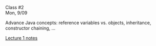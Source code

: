<div class="lecture1">

<div class="column_date">
<p markdown="block">

Class #2 <br>
Mon, 9/09

</p>
</div>
<div class="column_materials">
<p markdown="block">

Advance Java concepts: reference variables vs. objects,
inheritance,  constructor chaining, ...


[Lecture 1 notes](notes/lecture01_Intro.pdf) <br><br>


</p>
</div>

<div class="column_assign">
<p markdown="block">



</p>
</div>

</div>

